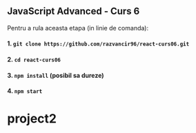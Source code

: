 ## JavaScript Advanced - Curs 6

Pentru a rula aceasta etapa (in linie de comanda):

#### 1. `git clone https://github.com/razvancir96/react-curs06.git`

#### 2. `cd react-curs06`

#### 3. `npm install` (posibil sa dureze)

#### 4. `npm start`
# project2
